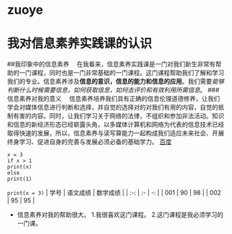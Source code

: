 # zuoye
# 我对信息素养实践课的认识  
##我印象中的信息素养
&emsp;在我看来，信息素养实践课是一门对我们新生非常有帮助的一门课程，同时也是一门非常基础的一门课程。这门课程帮助我们了解和学习我们的专业。信息素养涉及**信息的意识，信息的能力和信息的应用**。我们需要*能够判断什么时候需要信息，如何获取信息，如何去评价和有效利用所需信息*。
###信息素养对我的意义
&emsp;信息素养培养我们具有正确的信息伦理道德修养，让我们学会对媒体信息进行判断和选择，并自觉的选择对的对我们有用的内容，自觉的抵制有害的内容。同时，让我们学习关于网络的法律，不组织和参加非法活动。知识和信息的新经济形态已经崭露头角，以多媒体计算机和网络为代表的信息技术已经取得快速的发展，所以，信息素养与读写算能力一起构成我们适应未来社会、开展终身学习、促进自身的完善与发展必须必备的基础学力。
[百度](https://www.baidu.com)
```
x = 3
if x > 1
print(x)
else
print(1)
```
`print(x = 3)`
| 学号  | 语文成绩 | 数学成绩 |
| :-: | :- | -: |
| 001 | 90 | 98 |
| 002 | 95 | 95 |
+ 信息素养对我的帮助很大。
1.我很喜欢这门课程。
2.这门课程是我必须学习的一门课。
